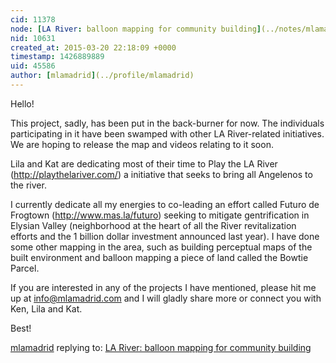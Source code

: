 ```yaml
---
cid: 11378
node: [LA River: balloon mapping for community building](../notes/mlamadrid/06-29-2014/la-river-balloon-mapping-for-community-building)
nid: 10631
created_at: 2015-03-20 22:18:09 +0000
timestamp: 1426889889
uid: 45586
author: [mlamadrid](../profile/mlamadrid)
---
```


Hello!

This project, sadly, has been put in the back-burner for now. The individuals participating in it have been swamped with other LA River-related initiatives. We are hoping to release the map and videos relating to it soon. 

Lila and Kat are dedicating most of their time to Play the LA River (http://playthelariver.com/) a initiative that seeks to bring all Angelenos to the river. 

I currently dedicate all my energies to co-leading an effort called Futuro de Frogtown (http://www.mas.la/futuro) seeking to mitigate gentrification in Elysian Valley (neighborhood at the heart of all the River revitalization efforts and the 1 billion dollar investment announced last year). I have done some other mapping in the area, such as building perceptual maps of the built environment and balloon mapping a piece of land called the Bowtie Parcel. 

If you are interested in any of the projects I have mentioned, please hit me up at info@mlamadrid.com and I will gladly share more or connect you with Ken, Lila and Kat.

Best!

[mlamadrid](../profile/mlamadrid) replying to: [LA River: balloon mapping for community building](../notes/mlamadrid/06-29-2014/la-river-balloon-mapping-for-community-building)

